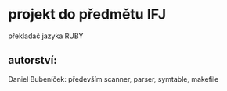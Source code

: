 # projekt do předmětu IFJ
překladač jazyka RUBY

## autorství:
Daniel Bubeníček: především scanner, parser, symtable, makefile
